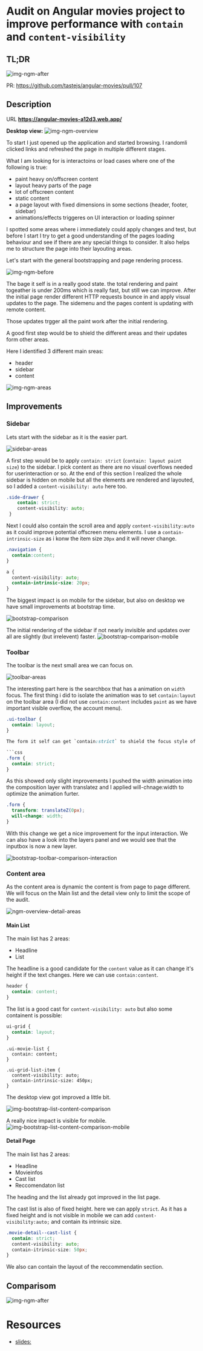 # Audit on Angular movies project to improve performance with `contain` and `content-visibility`

## TL;DR

![img-ngm-after](https://user-images.githubusercontent.com/10064416/159596750-604fb5e7-9e58-4f5b-97eb-360907f65397.png)

PR: https://github.com/tastejs/angular-movies/pull/107 


## Description 

URL
**https://angular-movies-a12d3.web.app/**

**Desktop view:**
![img-ngm-overview](https://user-images.githubusercontent.com/10064416/159577772-30983977-65b9-40a8-bc1a-293922bb7876.png)

To start I just opened up the application and started browsing. I randomli clicked links and refreshed the page in multiple different stages.

What I am looking for is interactoins or load cases where one of the following is true:
- paint heavy on/offscreen content
- layout heavy parts of the page
- lot of offscreen content
- static content
- a page layout with fixed dimensions in some sections (header, footer, sidebar)
- animations/effects triggeres on UI interaction or loading spinner

I spotted some areas where i immediately could apply changes and test, but before I start I try to get a good understanding of the pages loading behaviour and see if there are any special things to consider.
It also helps me to structure the page into their layouting areas.


Let's start with the general bootstrapping and page rendering process.

![img-ngm-before](https://user-images.githubusercontent.com/10064416/159577824-84507a1f-3628-43a7-b287-321000d3cbf2.png)

The bage it self is in a really good state. the total rendering and paint togeather is under 200ms which is really fast, but still we can improve.
After the initial page render different HTTP requests bounce in and apply visual updates to the page. The sidemenu and the pages content is updating with remote content.

Those updates trgger all the paint work after the initial rendering.

A good first step would be to shield the different areas and their updates form other areas.

Here I identified 3 different main sreas:
- header
- sidebar
- content

![img-ngm-areas](https://user-images.githubusercontent.com/10064416/159577882-015333a6-31ba-437e-94be-4eb9c29f2ee3.png)

## Improvements

### Sidebar

Lets start with the sidebar as it is the easier part.

![sidebar-areas](https://user-images.githubusercontent.com/10064416/159578010-439bbd16-fdcf-4b32-8056-1795188f57e1.png)


A first step would be to apply `contain: strict` (`contain: layout paint size`) to the sidebar. I pick content as there are no visual overflows needed for userinteraction or so. At the end of this section I realized the whole sidebar is hidden on mobile but all the elements are rendered and layouted, so I added a `content-visibility: auto`  here too.

```css 
.side-drawer {
    contain: strict;
    content-visibility: auto;
 }
```

Next I could also contain the scroll area and apply `content-visibility:auto` as it could improve potential offscreen menu elements.
I use a `contain-intrinsic-size` as i konw the item size `20px` and it will never change.

```css
.navigation {
  contain:content;
}

a {
  content-visibility: auto;
  contain-intrinsic-size: 20px;
}
```

The biggest impact is on mobile for the sidebar, but also on desktop we have small improvements at bootstrap time.

![bootstrap-comparison](https://user-images.githubusercontent.com/10064416/159578036-78c5ec25-8bbd-40bc-b128-2d26db1efed0.png)

The initial rendering of the sidebar if not nearly invisible and updates over all are slightly (but irrelevent) faster.
![bootstrap-comparison-mobile](https://user-images.githubusercontent.com/10064416/159578060-a223da95-794e-407c-986c-3b385123276c.png)

### Toolbar

The toolbar is the next small area we can focus on.

![toolbar-areas](https://user-images.githubusercontent.com/10064416/159584191-39a5b8bc-414a-4956-8df1-aad640464b42.png)

The interesting part here is the searchbox that has a animation on `width` focus. The first thing i did to isolate the animation was to set `contain:layout` on the toolbar area (I did not use `contain:content` includes `paint` as we have important visible overflow, the account menu). 

```css
.ui-toolbar {
  contain: layout;
}

The form it self can get `contain:strict` to shield the focus style of the input.

```css
.form {
  contain: strict;
}
```

As this showed only slight improvements I pushed the width animation into the composition layer with translatez and I applied will-chnage:width to optimize the animation furter. 


```css
.form {
  transform: translateZ(0px);
  will-change: width;
}
```

With this change we get a nice improvement for the input interaction.
We can also have a look into the layers panel and we would see that the inputbox is now a new layer.

![bootstrap-toolbar-comparison-interaction](https://user-images.githubusercontent.com/10064416/159585327-c1a77f65-84f7-46d6-a1d0-60c0f28b1d8b.png)

### Content area

As the content area is dynamic the content is from page to page different.
We will focus on the Main list and the detail view only to limit the scope of the audit.

![ngm-overview-detail-areas](https://user-images.githubusercontent.com/10064416/159586586-19776ee8-5f5a-489c-abb5-399d68080d39.png)

#### Main List

The main list has 2 areas:
- Headline
- List

The headline is a good candidate for the `content` value as it can change it's height if the text changes.
Here we can use `contain:content`.

```css
header {
  contain: content;
}
```

The list is a good cast for `content-visibility: auto` but also some containent is possible:

```css
ui-grid {
  contain: layout;
}
```


```css/*
.ui-movie-list {
  contain: content;
}

.ui-grid-list-item {
  content-visibility: auto;
  contain-intrinsic-size: 450px;
}
```

The desktop view got improved a little bit.

![img-bootstrap-list-content-comparison](https://user-images.githubusercontent.com/10064416/159591557-66742e97-401b-4927-855a-6aea52f24cd6.png)

A really nice impact is visible for mobile.
![img-bootstrap-list-content-comparison-mobile](https://user-images.githubusercontent.com/10064416/159591561-da2acd01-7ac2-4199-9f96-a8bbca85264e.png)

#### Detail Page

The main list has 2 areas:
- Headline
- Movieinfos
- Cast list
- Reccomendaton list

The heading and the list already got improved in the list page.

The cast list is also of fixed height. here we can apply `strict`. As it has a fixed height and is not visible in mobile we can add `content-visibility:auto;` and contain its intrinsic size.

```css
.movie-detail--cast-list {
  contain: strict;
  content-visibility: auto;
  contain-itrinsic-size: 50px;
}
```

We also can contain the layout of the reccommendatin section.


## Comparisom

![img-ngm-after](https://user-images.githubusercontent.com/10064416/159596750-604fb5e7-9e58-4f5b-97eb-360907f65397.png)

# Resources

- [slides:](https://docs.google.com/presentation/d/1fMxIl1hL8WN2oUbQmnsUTci0LmOJaz3iKy0OjWq7Cvk/edit?usp=sharing)

